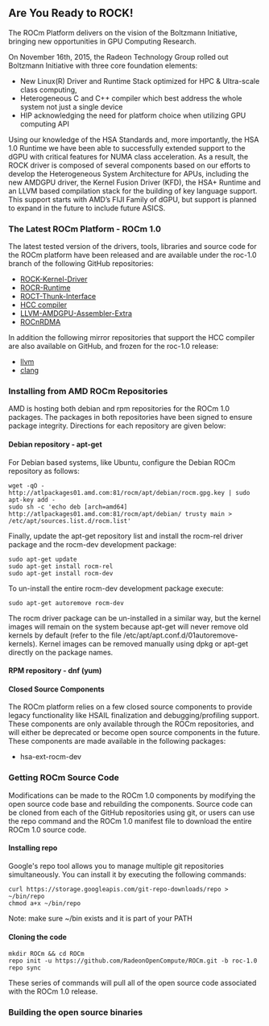 ## Are You Ready to ROCK!
The ROCm Platform delivers on the vision of the  Boltzmann Initiative, bringing
new opportunities in GPU Computing Research.

On November 16th, 2015, the Radeon Technology Group rolled out Boltzmann
Initiative with three core foundation elements:

* New Linux(R) Driver and Runtime Stack optimized for HPC & Ultra-scale class
  computing,
* Heterogeneous C and C++ compiler which best address the whole system not just
  a single device
* HIP acknowledging the need for platform choice when utilizing GPU computing
  API

Using our knowledge of the HSA Standards and, more importantly, the HSA 1.0
Runtime we have been able to successfully extended support to the dGPU with
critical features for NUMA class acceleration. As a result, the ROCK driver is
composed of several components based on our efforts to develop the
Heterogeneous System Architecture for APUs, including the new AMDGPU driver,
the Kernel Fusion Driver (KFD), the HSA+ Runtime and an LLVM based compilation
stack for the building of key language support. This support starts with AMD’s
FIJI Family of dGPU, but support is planned to expand in the future to include
future ASICS.

### The Latest ROCm Platform - ROCm 1.0
The latest tested version of the drivers, tools, libraries and source code for
the ROCm platform have been released and are available under the roc-1.0 branch
of the following GitHub repositories:

* [ROCK-Kernel-Driver](https://github.com/RadeonOpenCompute/ROCK-Kernel-Driver/tree/dev)
* [ROCR-Runtime](https://github.com/RadeonOpenCompute/ROCR-Runtime/tree/dev)
* [ROCT-Thunk-Interface](https://github.com/RadeonOpenCompute/ROCT-Thunk-Interface/tree/dev)
* [HCC compiler](https://github.com/RadeonOpenCompute/hcc/tree/roc-1.0)
* [LLVM-AMDGPU-Assembler-Extra](https://github.com/RadeonOpenCompute/LLVM-AMDGPU-Assembler-Extra/tree/master)
* [ROCnRDMA](https://github.com/RadeonOpenCompute/ROCnRDMA/tree/dev)

In addition the following mirror repositories that support the HCC compiler are
also available on GitHub, and frozen for the roc-1.0 release:

* [llvm](https://github.com/RadeonOpenCompute/llvm/tree/roc-1.0)
* [clang](https://github.com/RadeonOpenCompute/clang/tree/roc-1.0)

### Installing from AMD ROCm Repositories
AMD is hosting both debian and rpm repositories for the ROCm 1.0 packages. The
packages in both repositories have been signed to ensure package integrity.
Directions for each repository are given below:

#### Debian repository - apt-get
For Debian based systems, like Ubuntu, configure the Debian ROCm repository as
follows:

```shell
wget -qO - http://atlpackages01.amd.com:81/rocm/apt/debian/rocm.gpg.key | sudo apt-key add -
sudo sh -c 'echo deb [arch=amd64] http://atlpackages01.amd.com:81/rocm/apt/debian/ trusty main > /etc/apt/sources.list.d/rocm.list'
```

Finally, update the apt-get repository list and install the rocm-rel driver
package and the rocm-dev development package:

```shell
sudo apt-get update
sudo apt-get install rocm-rel
sudo apt-get install rocm-dev
```
To un-install the entire rocm-dev development package execute:

```shell
sudo apt-get autoremove rocm-dev
```
The rocm driver package can be un-installed in a similar way, but the kernel
images will remain on the system because apt-get will never remove old kernels
by default (refer to the file /etc/apt/apt.conf.d/01autoremove-kernels). Kernel
images can be removed manually using dpkg or apt-get directly on the package
names.

#### RPM repository - dnf (yum)

#### Closed Source Components
The ROCm platform relies on a few closed source components to provide legacy
functionality like HSAIL finalization and debugging/profiling support. These
components are only available through the ROCm repositories, and will either be
deprecated or become open source components in the future. These components are
made available in the following packages:

*  hsa-ext-rocm-dev

### Getting ROCm Source Code
Modifications can be made to the ROCm 1.0 components by modifying the open
source code base and rebuilding the components. Source code can be cloned from
each of the GitHub repositories using git, or users can use the repo command
and the ROCm 1.0 manifest file to download the entire ROCm 1.0 source code.

#### Installing repo
Google's repo tool allows you to manage multiple git repositories
simultaneously. You can install it by executing the following commands:

```shell
curl https://storage.googleapis.com/git-repo-downloads/repo > ~/bin/repo
chmod a+x ~/bin/repo
```
Note: make sure ~/bin exists and it is part of your PATH

#### Cloning the code
```shell
mkdir ROCm && cd ROCm
repo init -u https://github.com/RadeonOpenCompute/ROCm.git -b roc-1.0
repo sync
```

These series of commands will pull all of the open source code associated with
the ROCm 1.0 release.

### Building the open source binaries
